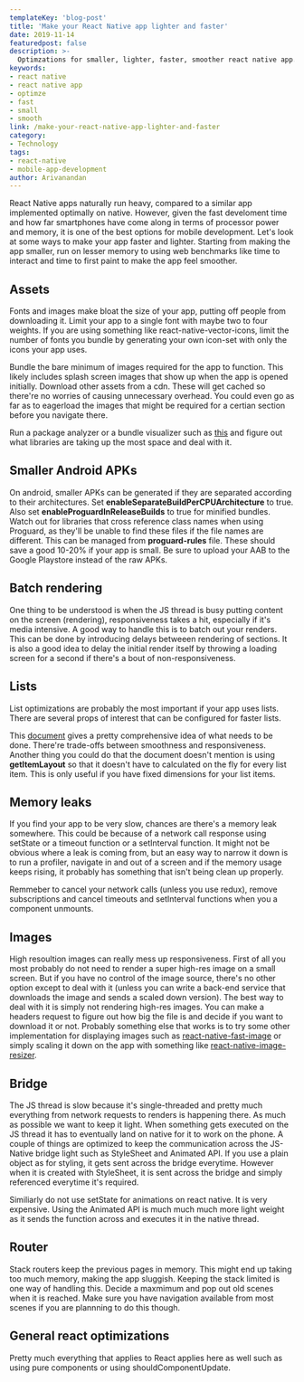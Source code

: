 ```yaml
---
templateKey: 'blog-post'
title: 'Make your React Native app lighter and faster'
date: 2019-11-14
featuredpost: false
description: >-
  Optimzations for smaller, lighter, faster, smoother react native app.
keywords:
- react native
- react native app
- optimze
- fast
- small
- smooth
link: /make-your-react-native-app-lighter-and-faster
category:
- Technology
tags:
- react-native
- mobile-app-development
author: Arivanandan
---
```


React Native apps naturally run heavy, compared to a similar app implemented optimally on native. However, given the fast develoment time and how far smartphones have come along in terms of processor power and memory, it is one of the best options for mobile development. Let's look at some ways to make your app faster and lighter. Starting from making the app smaller, run on lesser memory to using web benchmarks like time to interact and time to first paint to make the app feel smoother.

## Assets
Fonts and images make bloat the size of your app, putting off people from downloading it. Limit your app to a single font with maybe two to four weights. If you are using something like react-native-vector-icons, limit the number of fonts you bundle by generating your own icon-set with only the icons your app uses.

Bundle the bare minimum of images required for the app to function. This likely includes splash screen images that show up when the app is opened initially. Download other assets from a cdn. These will get cached so there're no worries of causing unnecessary overhead. You could even go as far as to eagerload the images that might be required for a certian section before you navigate there.

Run a package analyzer or a bundle visualizer such as [this](https://github.com/IjzerenHein/react-native-bundle-visualizer) and figure out what libraries are taking up the most space and deal with it.

## Smaller Android APKs
On android, smaller APKs can be generated if they are separated according to their architectures. Set **enableSeparateBuildPerCPUArchitecture** to true. Also set **enableProguardInReleaseBuilds** to true for minified bundles. Watch out for libraries that cross reference class names when using Proguard, as they'll be unable to find these files if the file names are different. This can be managed from **proguard-rules** file. These should save a good 10-20% if your app is small. Be sure to upload your AAB to the Google Playstore instead of the raw APKs.

## Batch rendering
One thing to be understood is when the JS thread is busy putting content on the screen (rendering), responsiveness takes a hit, especially if it's media intensive. A good way to handle this is to batch out your renders. This can be done by introducing delays betweeen rendering of sections. It is also a good idea to delay the initial render itself by throwing a loading screen for a second if there's a bout of non-responsiveness.

## Lists
List optimizations are probably the most important if your app uses lists. There are several props of interest that can be configured for faster lists.

This [document](https://facebook.github.io/react-native/docs/optimizing-flatlist-configuration) gives a pretty comprehensive idea of what needs to be done. There're trade-offs between smoothness and responsiveness. Another thing you could do that the document doesn't mention is using **getItemLayout** so that it doesn't have to calculated on the fly for every list item. This is only useful if you have fixed dimensions for your list items.

## Memory leaks
If you find your app to be very slow, chances are there's a memory leak somewhere. This could be because of a network call response using setState or a timeout function or a setInterval function. It might not be obvious where a leak is coming from, but an easy way to narrow it down is to run a profiler, navigate in and out of a screen and if the memory usage keeps rising, it probably has something that isn't being clean up properly.

Remmeber to cancel your network calls (unless you use redux), remove subscriptions and cancel timeouts and setInterval functions when you a component unmounts.

## Images
High resoultion images can really mess up responsiveness. First of all you most probably do not need to render a super high-res image on a small screen. But if you have no control of the image source, there's no other option except to deal with it (unless you can write a back-end service that downloads the image and sends a scaled down version). The best way to deal with it is simply not rendering high-res images. You can make a headers request to figure out how big the file is and decide if you want to download it or not. Probably something else that works is to try some other implementation for displaying images such as [react-native-fast-image](https://github.com/DylanVann/react-native-fast-image) or simply scaling it down on the app with something like [react-native-image-resizer](https://github.com/bamlab/react-native-image-resizer).

## Bridge
The JS thread is slow because it's single-threaded and pretty much everything from network requests to renders is happening there. As much as possible we want to keep it light. When something gets executed on the JS thread it has to eventually land on native for it to work on the phone. A couple of things are optimized to keep the communication across the JS-Native bridge light such as StyleSheet and Animated API. If you use a plain object as for styling, it gets sent across the bridge everytime. However when it is created with StyleSheet, it is sent across the bridge and simply referenced everytime it's required. 

Similiarly do not use setState for animations on react native. It is very expensive. Using the Animated API is much much much more light weight as it sends the function across and executes it in the native thread.

## Router
Stack routers keep the previous pages in memory. This might end up taking too much memory, making the app sluggish. Keeping the stack limited is one way of handling this. Decide a maxmimum and pop out old scenes when it is reached. Make sure you have navigation available from most scenes if you are plannning to do this though.

## General react optimizations
Pretty much everything that applies to React applies here as well such as using pure components or using shouldComponentUpdate. 
